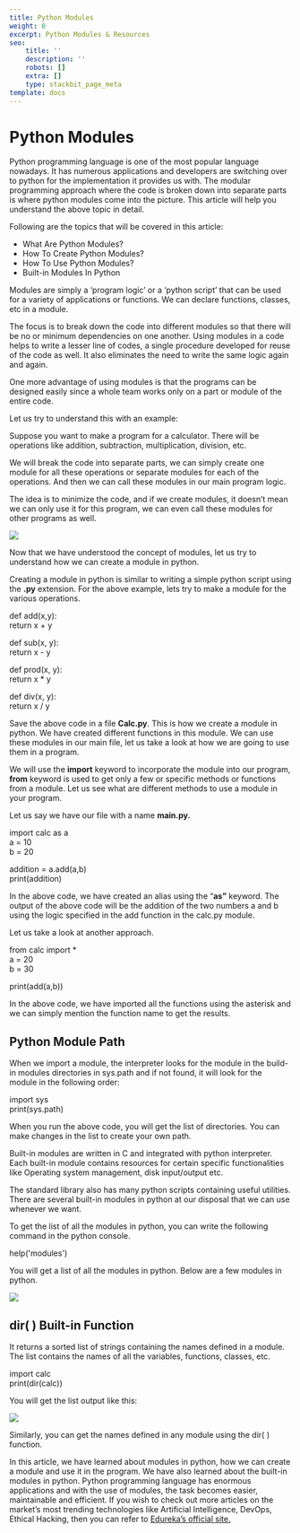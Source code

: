 ```yaml
---
title: Python Modules
weight: 0
excerpt: Python Modules & Resources
seo:
    title: ''
    description: ''
    robots: []
    extra: []
    type: stackbit_page_meta
template: docs
---
```



# Python Modules

Python programming language is one of the most popular language nowadays. It has numerous applications and developers are switching over to python for the implementation it provides us with. The modular programming approach where the code is broken down into separate parts is where python modules come into the picture. This article will help you understand the above topic in detail.

Following are the topics that will be covered in this article:

- What Are Python Modules?
- How To Create Python Modules?
- How To Use Python Modules?
- Built-in Modules In Python

Modules are simply a ‘program logic’ or a ‘python script’ that can be used for a variety of applications or functions. We can declare functions, classes, etc in a module.

The focus is to break down the code into different modules so that there will be no or minimum dependencies on one another. Using modules in a code helps to write a lesser line of codes, a single procedure developed for reuse of the code as well. It also eliminates the need to write the same logic again and again.

One more advantage of using modules is that the programs can be designed easily since a whole team works only on a part or module of the entire code.

Let us try to understand this with an example:

Suppose you want to make a program for a calculator. There will be operations like addition, subtraction, multiplication, division, etc.

We will break the code into separate parts, we can simply create one module for all these operations or separate modules for each of the operations. And then we can call these modules in our main program logic.

The idea is to minimize the code, and if we create modules, it doesn’t mean we can only use it for this program, we can even call these modules for other programs as well.

![](https://miro.medium.com/max/1056/1*J2zzWGSStktgZVqMbAxTqA.png)

Now that we have understood the concept of modules, let us try to understand how we can create a module in python.

Creating a module in python is similar to writing a simple python script using the **.py** extension. For the above example, lets try to make a module for the various operations.

def add(x,y):  
 return x + y

def sub(x, y):  
 return x - y

def prod(x, y):  
 return x \* y

def div(x, y):  
 return x / y

Save the above code in a file **Calc.py**. This is how we create a module in python. We have created different functions in this module. We can use these modules in our main file, let us take a look at how we are going to use them in a program.

We will use the **import** keyword to incorporate the module into our program, **from** keyword is used to get only a few or specific methods or functions from a module. Let us see what are different methods to use a module in your program.

Let us say we have our file with a name **main.py.**

import calc as a  
a = 10  
b = 20

addition = a.add(a,b)  
print(addition)

In the above code, we have created an alias using the “**as”** keyword. The output of the above code will be the addition of the two numbers a and b using the logic specified in the add function in the calc.py module.

Let us take a look at another approach.

from calc import \*  
a = 20  
b = 30

print(add(a,b))

In the above code, we have imported all the functions using the asterisk and we can simply mention the function name to get the results.

## Python Module Path

When we import a module, the interpreter looks for the module in the build-in modules directories in sys.path and if not found, it will look for the module in the following order:

import sys  
print(sys.path)

When you run the above code, you will get the list of directories. You can make changes in the list to create your own path.

Built-in modules are written in C and integrated with python interpreter. Each built-in module contains resources for certain specific functionalities like Operating system management, disk input/output etc.

The standard library also has many python scripts containing useful utilities. There are several built-in modules in python at our disposal that we can use whenever we want.

To get the list of all the modules in python, you can write the following command in the python console.

help('modules')

You will get a list of all the modules in python. Below are a few modules in python.

![](https://miro.medium.com/max/1066/1*h38pMb4G0mz-ervaPnMnJg.png)

## **dir( ) Built-in Function**

It returns a sorted list of strings containing the names defined in a module. The list contains the names of all the variables, functions, classes, etc.

import calc  
print(dir(calc))

You will get the list output like this:

![](https://miro.medium.com/max/1400/1*lk6bDa0nsLCXWUChL0h8bQ.png)

Similarly, you can get the names defined in any module using the dir( ) function.

In this article, we have learned about modules in python, how we can create a module and use it in the program. We have also learned about the built-in modules in python. Python programming language has enormous applications and with the use of modules, the task becomes easier, maintainable and efficient. If you wish to check out more articles on the market’s most trending technologies like Artificial Intelligence, DevOps, Ethical Hacking, then you can refer to [Edureka’s official site.](https://www.edureka.co/blog/?utm_source=medium&utm_medium=content-link&utm_campaign=python-modules)
